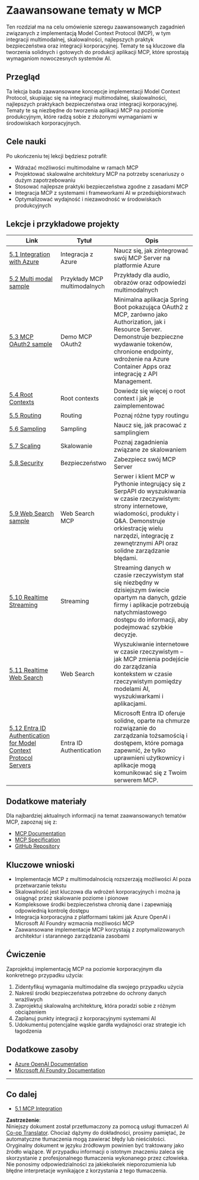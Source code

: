 <!--
CO_OP_TRANSLATOR_METADATA:
{
  "original_hash": "b96f2864e0bcb6fae9b4926813c3feb1",
  "translation_date": "2025-06-26T13:58:32+00:00",
  "source_file": "05-AdvancedTopics/README.md",
  "language_code": "pl"
}
-->
# Zaawansowane tematy w MCP

Ten rozdział ma na celu omówienie szeregu zaawansowanych zagadnień związanych z implementacją Model Context Protocol (MCP), w tym integracji multimodalnej, skalowalności, najlepszych praktyk bezpieczeństwa oraz integracji korporacyjnej. Tematy te są kluczowe dla tworzenia solidnych i gotowych do produkcji aplikacji MCP, które sprostają wymaganiom nowoczesnych systemów AI.

## Przegląd

Ta lekcja bada zaawansowane koncepcje implementacji Model Context Protocol, skupiając się na integracji multimodalnej, skalowalności, najlepszych praktykach bezpieczeństwa oraz integracji korporacyjnej. Tematy te są niezbędne do tworzenia aplikacji MCP na poziomie produkcyjnym, które radzą sobie z złożonymi wymaganiami w środowiskach korporacyjnych.

## Cele nauki

Po ukończeniu tej lekcji będziesz potrafił:

- Wdrażać możliwości multimodalne w ramach MCP
- Projektować skalowalne architektury MCP na potrzeby scenariuszy o dużym zapotrzebowaniu
- Stosować najlepsze praktyki bezpieczeństwa zgodne z zasadami MCP
- Integracja MCP z systemami i frameworkami AI w przedsiębiorstwach
- Optymalizować wydajność i niezawodność w środowiskach produkcyjnych

## Lekcje i przykładowe projekty

| Link | Tytuł | Opis |
|------|-------|------|
| [5.1 Integration with Azure](./mcp-integration/README.md) | Integracja z Azure | Naucz się, jak zintegrować swój MCP Server na platformie Azure |
| [5.2 Multi modal sample](./mcp-multi-modality/README.md) | Przykłady MCP multimodalnych | Przykłady dla audio, obrazów oraz odpowiedzi multimodalnych |
| [5.3 MCP OAuth2 sample](../../../05-AdvancedTopics/mcp-oauth2-demo) | Demo MCP OAuth2 | Minimalna aplikacja Spring Boot pokazująca OAuth2 z MCP, zarówno jako Authorization, jak i Resource Server. Demonstruje bezpieczne wydawanie tokenów, chronione endpointy, wdrożenie na Azure Container Apps oraz integrację z API Management. |
| [5.4 Root Contexts](./mcp-root-contexts/README.md) | Root contexts | Dowiedz się więcej o root context i jak je zaimplementować |
| [5.5 Routing](./mcp-routing/README.md) | Routing | Poznaj różne typy routingu |
| [5.6 Sampling](./mcp-sampling/README.md) | Sampling | Naucz się, jak pracować z samplingiem |
| [5.7 Scaling](./mcp-scaling/README.md) | Skalowanie | Poznaj zagadnienia związane ze skalowaniem |
| [5.8 Security](./mcp-security/README.md) | Bezpieczeństwo | Zabezpiecz swój MCP Server |
| [5.9 Web Search sample](./web-search-mcp/README.md) | Web Search MCP | Serwer i klient MCP w Pythonie integrujący się z SerpAPI do wyszukiwania w czasie rzeczywistym: strony internetowe, wiadomości, produkty i Q&A. Demonstruje orkiestrację wielu narzędzi, integrację z zewnętrznymi API oraz solidne zarządzanie błędami. |
| [5.10 Realtime Streaming](./mcp-realtimestreaming/README.md) | Streaming | Streaming danych w czasie rzeczywistym stał się niezbędny w dzisiejszym świecie opartym na danych, gdzie firmy i aplikacje potrzebują natychmiastowego dostępu do informacji, aby podejmować szybkie decyzje. |
| [5.11 Realtime Web Search](./mcp-realtimesearch/README.md) | Web Search | Wyszukiwanie internetowe w czasie rzeczywistym – jak MCP zmienia podejście do zarządzania kontekstem w czasie rzeczywistym pomiędzy modelami AI, wyszukiwarkami i aplikacjami. |
| [5.12  Entra ID Authentication for Model Context Protocol Servers](./mcp-security-entra/README.md) | Entra ID Authentication | Microsoft Entra ID oferuje solidne, oparte na chmurze rozwiązanie do zarządzania tożsamością i dostępem, które pomaga zapewnić, że tylko uprawnieni użytkownicy i aplikacje mogą komunikować się z Twoim serwerem MCP. |

## Dodatkowe materiały

Dla najbardziej aktualnych informacji na temat zaawansowanych tematów MCP, zapoznaj się z:
- [MCP Documentation](https://modelcontextprotocol.io/)
- [MCP Specification](https://spec.modelcontextprotocol.io/)
- [GitHub Repository](https://github.com/modelcontextprotocol)

## Kluczowe wnioski

- Implementacje MCP z multimodalnością rozszerzają możliwości AI poza przetwarzanie tekstu
- Skalowalność jest kluczowa dla wdrożeń korporacyjnych i można ją osiągnąć przez skalowanie poziome i pionowe
- Kompleksowe środki bezpieczeństwa chronią dane i zapewniają odpowiednią kontrolę dostępu
- Integracja korporacyjna z platformami takimi jak Azure OpenAI i Microsoft AI Foundry wzmacnia możliwości MCP
- Zaawansowane implementacje MCP korzystają z zoptymalizowanych architektur i starannego zarządzania zasobami

## Ćwiczenie

Zaprojektuj implementację MCP na poziomie korporacyjnym dla konkretnego przypadku użycia:

1. Zidentyfikuj wymagania multimodalne dla swojego przypadku użycia
2. Nakreśl środki bezpieczeństwa potrzebne do ochrony danych wrażliwych
3. Zaprojektuj skalowalną architekturę, która poradzi sobie z różnym obciążeniem
4. Zaplanuj punkty integracji z korporacyjnymi systemami AI
5. Udokumentuj potencjalne wąskie gardła wydajności oraz strategie ich łagodzenia

## Dodatkowe zasoby

- [Azure OpenAI Documentation](https://learn.microsoft.com/en-us/azure/ai-services/openai/)
- [Microsoft AI Foundry Documentation](https://learn.microsoft.com/en-us/ai-services/)

---

## Co dalej

- [5.1 MCP Integration](./mcp-integration/README.md)

**Zastrzeżenie**:  
Niniejszy dokument został przetłumaczony za pomocą usługi tłumaczeń AI [Co-op Translator](https://github.com/Azure/co-op-translator). Chociaż dążymy do dokładności, prosimy pamiętać, że automatyczne tłumaczenia mogą zawierać błędy lub nieścisłości. Oryginalny dokument w języku źródłowym powinien być traktowany jako źródło wiążące. W przypadku informacji o istotnym znaczeniu zaleca się skorzystanie z profesjonalnego tłumaczenia wykonanego przez człowieka. Nie ponosimy odpowiedzialności za jakiekolwiek nieporozumienia lub błędne interpretacje wynikające z korzystania z tego tłumaczenia.